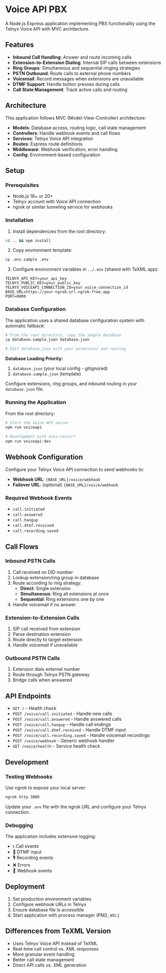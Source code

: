 # Voice API PBX

A Node.js Express application implementing PBX functionality using the Telnyx Voice API with MVC architecture.

## Features

- **Inbound Call Handling**: Answer and route incoming calls
- **Extension-to-Extension Dialing**: Internal SIP calls between extensions
- **Ring Groups**: Simultaneous and sequential ringing strategies
- **PSTN Outbound**: Route calls to external phone numbers
- **Voicemail**: Record messages when extensions are unavailable
- **DTMF Support**: Handle button presses during calls
- **Call State Management**: Track active calls and routing

## Architecture

This application follows MVC (Model-View-Controller) architecture:

- **Models**: Database access, routing logic, call state management
- **Controllers**: Handle webhook events and call flows
- **Services**: Telnyx Voice API integration
- **Routes**: Express route definitions
- **Middleware**: Webhook verification, error handling
- **Config**: Environment-based configuration

## Setup

### Prerequisites

- Node.js 18+ or 20+
- Telnyx account with Voice API connection
- ngrok or similar tunneling service for webhooks

### Installation

1. Install dependencies from the root directory:
```bash
cd .. && npm install
```

2. Copy environment template:
```bash
cp .env.sample .env
```

3. Configure environment variables in `../.env` (shared with TeXML app):
```env
TELNYX_API_KEY=your_api_key
TELNYX_PUBLIC_KEY=your_public_key
TELNYX_VOICEAPI_CONNECTION_ID=your_voice_connection_id
BASE_URL=https://your-ngrok-url.ngrok-free.app
PORT=8000
```

### Database Configuration

The application uses a shared database configuration system with automatic fallback:

```bash
# From the root directory, copy the sample database
cp database.sample.json database.json

# Edit database.json with your extensions and routing
```

**Database Loading Priority:**
1. `database.json` (your local config - gitignored)
2. `database.sample.json` (template)

Configure extensions, ring groups, and inbound routing in your `database.json` file.

### Running the Application

From the root directory:
```bash
# Start the Voice API server
npm run voiceapi

# Development with auto-restart
npm run voiceapi:dev
```

## Webhook Configuration

Configure your Telnyx Voice API connection to send webhooks to:

- **Webhook URL**: `{BASE_URL}/voice/webhook`
- **Failover URL**: (optional) `{BASE_URL}/voice/webhook`

### Required Webhook Events

- `call.initiated`
- `call.answered`
- `call.hangup`
- `call.dtmf.received`
- `call.recording.saved`

## Call Flows

### Inbound PSTN Calls
1. Call received on DID number
2. Lookup extension/ring group in database
3. Route according to ring strategy:
   - **Direct**: Single extension
   - **Simultaneous**: Ring all extensions at once
   - **Sequential**: Ring extensions one by one
4. Handle voicemail if no answer

### Extension-to-Extension Calls
1. SIP call received from extension
2. Parse destination extension
3. Route directly to target extension
4. Handle voicemail if unavailable

### Outbound PSTN Calls
1. Extension dials external number
2. Route through Telnyx PSTN gateway
3. Bridge calls when answered

## API Endpoints

- `GET /` - Health check
- `POST /voice/call.initiated` - Handle new calls
- `POST /voice/call.answered` - Handle answered calls
- `POST /voice/call.hangup` - Handle call endings
- `POST /voice/call.dtmf.received` - Handle DTMF input
- `POST /voice/call.recording.saved` - Handle voicemail recordings
- `POST /voice/webhook` - Generic webhook handler
- `GET /voice/health` - Service health check

## Development

### Testing Webhooks

Use ngrok to expose your local server:

```bash
ngrok http 3000
```

Update your `.env` file with the ngrok URL and configure your Telnyx connection.

### Debugging

The application includes extensive logging:
- 📞 Call events
- 🔢 DTMF input
- 🎙️ Recording events
- ❌ Errors
- 📡 Webhook events

## Deployment

1. Set production environment variables
2. Configure webhook URLs in Telnyx
3. Ensure database file is accessible
4. Start application with process manager (PM2, etc.)

## Differences from TeXML Version

- Uses Telnyx Voice API instead of TeXML
- Real-time call control vs. XML responses
- More granular event handling
- Better call state management
- Direct API calls vs. XML generation
